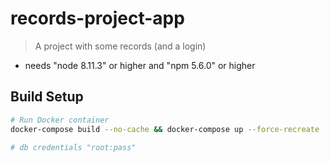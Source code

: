 # records-project-app

> A project with some records (and a login)
- needs "node 8.11.3" or higher and "npm 5.6.0" or higher

## Build Setup

``` bash
# Run Docker container
docker-compose build --no-cache && docker-compose up --force-recreate

# db credentials "root:pass"
```